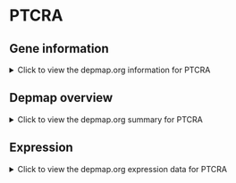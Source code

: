 <h1>PTCRA</h1>

<h2>Gene information</h2>
<details>
  <summary>Click to view the depmap.org information for PTCRA</summary>
  <p><a href="https://depmap.org/portal/gene/PTCRA?tab=about" target="_BLANK">Open page in a new tab...</a></p>
  <iframe src="https://depmap.org/portal/gene/PTCRA?tab=about" style="border:none;width:100%;height:800px"></iframe>
</details>

<h2>Depmap overview</h2>
<details>
  <summary>Click to view the depmap.org summary for PTCRA</summary>
  <p><a href="https://depmap.org/portal/gene/PTCRA?tab=overview" target="_BLANK">Open page in a new tab...</a></p>
  <iframe src="https://depmap.org/portal/gene/PTCRA?tab=overview" style="border:none;width:100%;height:800px"></iframe>
</details>

<h2>Expression</h2>
<details>
  <summary>Click to view the depmap.org expression data for PTCRA</summary>
  <p><a href="https://depmap.org/portal/gene/PTCRA?tab=characterization" target="_BLANK">Open page in a new tab...</a></p>
  <iframe src="https://depmap.org/portal/gene/PTCRA?tab=characterization" style="border:none;width:100%;height:800px"></iframe>
</details>


<!--
<h2>Reactome Pathway diagram</h2>
<details>
  <summary>Click to view the Reactome pathway for PTCRA</summary>
  <p><a href="PURL" target="_BLANK">Open page in a new tab...</a></p>
  PNAME
</details>
-->


